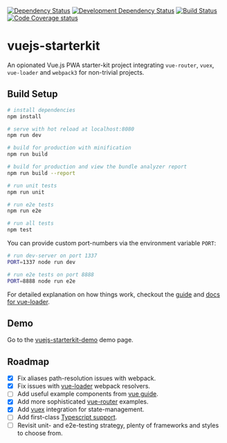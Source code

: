 [![Dependency Status][deps-image]][deps-url]
[![Development Dependency Status][deps-dev-image]][deps-dev-url]
[![Build Status][ci-image]][ci-url]
[![Code Coverage status][codecov-image]][codecov-url]

# vuejs-starterkit

An opionated Vue.js PWA starter-kit project integrating `vue-router`, `vuex`, `vue-loader` and `webpack3` for non-trivial projects.

## Build Setup

``` bash
# install dependencies
npm install

# serve with hot reload at localhost:8080
npm run dev

# build for production with minification
npm run build

# build for production and view the bundle analyzer report
npm run build --report

# run unit tests
npm run unit

# run e2e tests
npm run e2e

# run all tests
npm test
```

You can provide custom port-numbers via the environment variable `PORT`:

```sh
# run dev-server on port 1337
PORT=1337 node run dev

# run e2e tests on port 8888
PORT=8888 node run e2e
```

For detailed explanation on how things work, checkout the [guide](http://vuejs-templates.github.io/webpack/) and [docs for vue-loader](http://vuejs.github.io/vue-loader).

## Demo

Go to the [vuejs-starterkit-demo](https://macedigital.github.io/vuejs-starterkit/) demo page.

## Roadmap

- [x] Fix aliases path-resolution issues with webpack.
- [x] Fix issues with [vue-loader](https://vue-loader.vuejs.org/) webpack resolvers.
- [ ] Add useful example components from [vue guide](https://vuejs.org/v2/guide/).
- [x] Add more sophisticated [vue-router](https://router.vuejs.org/) examples.
- [x] Add [vuex](https://vuex.vuejs.org/) integration for state-management.
- [ ] Add first-class [Typescript support](https://www.typescriptlang.org/).
- [ ] Revisit unit- and e2e-testing strategy, plenty of frameworks and styles to choose from.

[deps-image]:https://img.shields.io/david/macedigital/vuejs-starterkit.svg?style=flat
[deps-url]:https://david-dm.org/macedigital/vuejs-starterkit
[deps-dev-image]:https://img.shields.io/david/dev/macedigital/vuejs-starterkit.svg?style=flat
[deps-dev-url]:https://david-dm.org/macedigital/vuejs-starterkit?type=dev
[ci-image]: https://img.shields.io/travis/macedigital/vuejs-starterkit.svg?style=flat
[ci-url]: https://travis-ci.org/macedigital/vuejs-starterkit
[codecov-image]:https://img.shields.io/codecov/c/github/macedigital/vuejs-starterkit.svg?style=flat
[codecov-url]:https://codecov.io/github/macedigital/vuejs-starterkit
